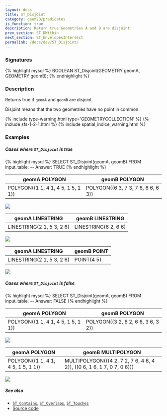 ```yaml
---
layout: docs
title: ST_Disjoint
category: geom2D/predicates
is_function: true
description: Return true Geometries A and B are disjoint
prev_section: ST_DWithin
next_section: ST_EnvelopesIntersect
permalink: /docs/dev/ST_Disjoint/
---
```


### Signatures

{% highlight mysql %}
BOOLEAN ST_Disjoint(GEOMETRY geomA, GEOMETRY geomB);
{% endhighlight %}

### Description

Returns true if `geomA` and `geomB` are disjoint.

Disjoint means that the two geometries have no point in common.

{% include type-warning.html type='GEOMETRYCOLLECTION' %}
{% include sfs-1-2-1.html %}
{% include spatial_indice_warning.html %}

### Examples

##### Cases where `ST_Disjoint` is true

{% highlight mysql %}
SELECT ST_Disjoint(geomA, geomB) FROM input_table;
-- Answer:    TRUE
{% endhighlight %}

| geomA POLYGON                       | geomB POLYGON                       |
|-------------------------------------|-------------------------------------|
| POLYGON((1 1, 4 1, 4 5, 1 5, 1 1))  | POLYGON((6 3, 7 3, 7 6, 6 6, 6 3))  |

<img class="displayed" src="../ST_Disjoint_1.png"/>

| geomA LINESTRING           | geomB LINESTRING      |
|----------------------------|-----------------------|
| LINESTRING(2 1, 5 3, 2 6)  | LINESTRING(6 2, 6 6)  |

<img class="displayed" src="../ST_Disjoint_2.png"/>

| geomA LINESTRING           | geomB POINT |
|----------------------------|-------------|
| LINESTRING(2 1, 5 3, 2 6)  | POINT(4 5)  |

<img class="displayed" src="../ST_Disjoint_3.png"/>

##### Cases where `ST_Disjoint` is false

{% highlight mysql %}
SELECT ST_Disjoint(geomA, geomB) FROM input_table;
-- Answer:    FALSE
{% endhighlight %}

| geomA POLYGON                       | geomB POLYGON                       |
|-------------------------------------|-------------------------------------|
| POLYGON((1 1, 4 1, 4 5, 1 5, 1 1))  | POLYGON((3 2, 6 2, 6 6, 3 6, 3 2))  |

<img class="displayed" src="../ST_Disjoint_4.png"/>

| geomA POLYGON                       | geomB MULTIPOLYGON                                                      |
|-------------------------------------|-------------------------------------------------------------------------|
| POLYGON((1 1, 4 1, 4 5, 1 5, 1 1))  | MULTIPOLYGON(((4 2, 7 2, 7 6, 4 6, 4 2)), ((0 6, 1 6, 1 7, 0 7, 0 6)))  |

<img class="displayed" src="../ST_Disjoint_5.png"/>

##### See also

* [`ST_Contains`](../ST_Contains), [`ST_Overlaps`](../ST_Overlaps), [`ST_Touches`](../ST_Touches)
* <a href="https://github.com/orbisgis/h2gis/blob/master/h2gis-functions/src/main/java/org/h2gis/functions/spatial/predicates/ST_Disjoint.java" target="_blank">Source code</a>
